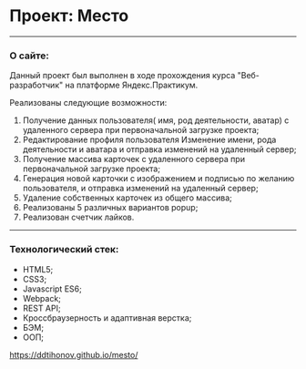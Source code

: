 # Проект: Место

___
### О сайте:
Данный проект был выполнен в ходе прохождения курса "Веб-разработчик" на платформе Яндекс.Практикум.

Реализованы следующие возможности:

1. Получение данных пользователя( имя, род деятельности, аватар) с удаленного сервера при первоначальной загрузке проекта;
2. Редактирование профиля пользователя Изменение имени, рода деятельности и аватара и отправка изменений на удаленный сервер;
3. Получение массива карточек с удаленного сервера при первоначальной загрузке проекта;
4. Генерация новой карточки с изображением и подписью по желанию пользователя, и отправка изменений на удаленный сервер;
5. Удаление собственных карточек из общего массива;
6. Реализованы 5 различных вариантов popup;
7. Реализован счетчик лайков.
___
### Технологический стек:

* HTML5;
* CSS3;
* Javascript ES6;
* Webpack;
* REST API;
* Кроссбраузерность и адаптивная верстка;
* БЭМ;
* ООП;

https://ddtihonov.github.io/mesto/